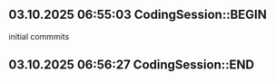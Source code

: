 ## 03.10.2025 06:55:03 CodingSession::BEGIN

initial commmits

## 03.10.2025 06:56:27 CodingSession::END

